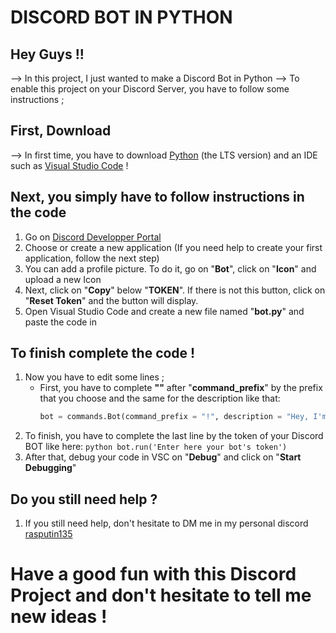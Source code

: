 # DISCORD BOT IN PYTHON


## Hey Guys !!

--> In this project, I just wanted to make a Discord Bot in Python
--> To enable this project on your Discord Server, you have to follow some instructions ;
        
## First, Download

--> In first time, you have to download [Python](https://www.python.org/downloads/) (the LTS version) and an IDE such as [Visual Studio Code](https://code.visualstudio.com/download) ! 


## Next, you simply have to follow instructions in the code
  
  1. Go on [Discord Developper Portal](https://discord.com/developers/applications)
  2. Choose or create a new application (If you need help to create your first application, follow the next step)
  3. You can add a profile picture. To do it, go on "**Bot**", click on "**Icon**" and upload a new Icon
  4. Next, click on "**Copy**" below "**TOKEN**". If there is not this button, click on "**Reset Token**" and the button will display.
  5. Open Visual Studio Code and create a new file named "**bot.py**" and paste the code in

## To finish complete the code !

  1. Now you have to edit some lines ;
        - First, you have to complete **""** after "**command_prefix**" by the prefix that you choose and the same for the description like that:
          ```python
          bot = commands.Bot(command_prefix = "!", description = "Hey, I'm a new Discord BOT !"
          ```
  2. To finish, you have to complete the last line by the token of your Discord BOT like here:
         ```python
         bot.run('Enter here your bot's token')
         ```
  3. After that, debug your code in VSC on "**Debug**" and click on "**Start Debugging**"

## Do you still need help ?

  1. If you still need help, don't hesitate to DM me in my personal discord [rasputin135](discord://-/users/490627367526465558)
      
# Have a good fun with this Discord Project and don't hesitate to tell me new ideas !
